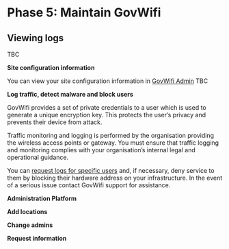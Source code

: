 # Phase 5: Maintain GovWifi

## Viewing logs

TBC

**Site configuration information**

You can view your site configuration information in [GovWifi Admin](https://admin-platform.wifi.service.gov.uk/)
TBC

**Log traffic, detect malware and block users**

GovWifi provides a set of private credentials to a user which is used to generate a unique encryption key. This protects the user’s privacy and prevents their device from attack.

Traffic monitoring and logging is performed by the organisation providing the wireless access points or gateway. You must ensure that traffic logging and monitoring complies with your organisation’s internal legal and operational guidance.

You can [request logs for specific users](https://www.gov.uk/guidance/set-up-govwifi-on-your-infrastructure#logs) and, if necessary, deny service to them by blocking their hardware address on your infrastructure. In the event of a serious issue contact GovWifi support for assistance.

**Administration Platform**

**Add locations**

**Change admins**

**Request information**
